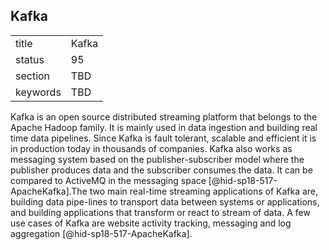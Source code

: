 ## Kafka


|          |       |
| -------- | ----- |
| title    | Kafka |
| status   | 95    |
| section  | TBD   |
| keywords | TBD   |




Kafka is an open source distributed streaming platform that belongs to
the Apache Hadoop family. It is mainly used in data ingestion and
building real time data pipelines. Since Kafka is fault tolerant,
scalable and efficient it is in production today in thousands of
companies. Kafka also works as messaging system based on the
publisher-subscriber model where the publisher produces data and the
subscriber consumes the data. It can be compared to ActiveMQ in the
messaging space [@hid-sp18-517-ApacheKafka].The two main real-time
streaming applications of Kafka are, building data pipe-lines to
transport data between systems or applications, and building
applications that transform or react to stream of data. A few use cases
of Kafka are website activity tracking, messaging and log
aggregation [@hid-sp18-517-ApacheKafka].
